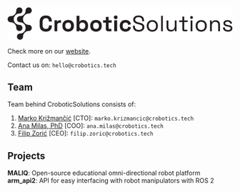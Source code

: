 ![CroboticSolutions](./profile/images/CroboticSolutions.png)

Check more on our [website](https://crobotics.tech).

Contact us on: `hello@crobotics.tech`


## Team 

Team behind CroboticSolutions consists of: 
1. [Marko Križmančić](https://scholar.google.com/citations?user=tRrWVnUAAAAJ&hl=en&oi=ao) [CTO]: `marko.krizmancic@crobotics.tech`
2. [Ana Milas, PhD](https://scholar.google.com/citations?user=7ndo8OgAAAAJ&hl=en&oi=ao) [COO]: `ana.milas@crobotics.tech`
3. [Filip Zorić](https://scholar.google.com/citations?user=-wwdd-UAAAAJ&hl=en&oi=ao) [CEO]: `filip.zoric@crobotics.tech` 

## Projects

**MALIQ**: Open-source educational omni-directional robot platform   
**arm_api2**: API for easy interfacing with robot manipulators with ROS 2  
